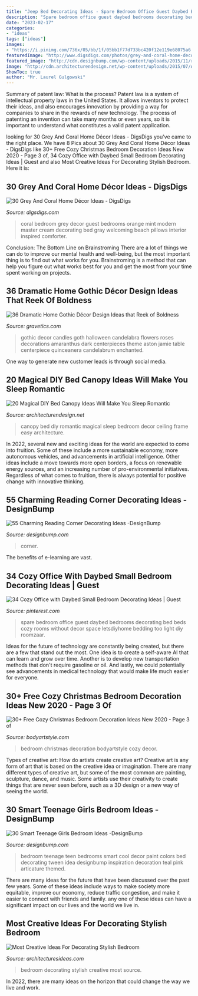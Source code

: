 ```yaml
---
title: "Jeep Bed Decorating Ideas - Spare Bedroom Office Guest Daybed Bedrooms Decorating Bed Beds Cozy Rooms Without Decor Space Letsdiyhome Bedding Too Light Diy Roomzaar"
description: "Spare bedroom office guest daybed bedrooms decorating bed beds cozy rooms without decor space letsdiyhome bedding too light diy roomzaar"
date: "2023-02-17"
categories:
- "ideas"
tags: ["ideas"]
images:
- "https://i.pinimg.com/736x/05/bb/1f/05bb1f77d733bc420f12e119e68075a6.jpg"
featuredImage: "http://www.digsdigs.com/photos/grey-and-coral-home-decor-ideas-30.jpg"
featured_image: "http://cdn.designbump.com/wp-content/uploads/2015/11/reading-corner-nook20.jpg"
image: "http://cdn.architecturendesign.net/wp-content/uploads/2015/07/AD-DIY-Bed-Canopy-17.jpg"
ShowToc: true
author: "Mr. Laurel Gulgowski"
---
```



Summary of patent law: What is the process?
Patent law is a system of intellectual property laws in the United States. It allows inventors to protect their ideas, and also encourages innovation by providing a way for companies to share in the rewards of new technology. The process of patenting an invention can take many months or even years, so it is important to understand what constitutes a valid patent application.

	

		
looking for 30 Grey And Coral Home Décor Ideas - DigsDigs you've came to the right place. We have 8 Pics about 30 Grey And Coral Home Décor Ideas - DigsDigs like 30+ Free Cozy Christmas Bedroom Decoration Ideas New 2020 - Page 3 of, 34 Cozy Office with Daybed Small Bedroom Decorating Ideas | Guest and also Most Creative Ideas For Decorating Stylish Bedroom. Here it is:
		
    
## 30 Grey And Coral Home Décor Ideas - DigsDigs

<img loading=lazy src="http://www.digsdigs.com/photos/grey-and-coral-home-decor-ideas-30.jpg" onerror="this.onerror=null;this.src='https://tse1.mm.bing.net/th?id=OIP.GI8-xT4laSB8MU6nmwZ7-QHaJ4&amp;pid=15.1';" alt="30 Grey And Coral Home Décor Ideas - DigsDigs">

_Source: digsdigs.com_

>coral bedroom grey decor guest bedrooms orange mint modern master cream decorating bed gray welcoming beach pillows interior inspired comforter. 

	

Conclusion: The Bottom Line on Brainstroming
There are a lot of things we can do to improve our mental health and well-being, but the most important thing is to find out what works for you. Brainstroming is a method that can help you figure out what works best for you and get the most from your time spent working on projects.

    
## 36 Dramatic Home Gothic Décor Design Ideas That Reek Of Boldness

<img loading=lazy src="https://www.gravetics.com/wp-content/uploads/2017/08/Gothic-home-decor.jpg" onerror="this.onerror=null;this.src='https://tse2.mm.bing.net/th?id=OIP.FXOxx87xYosh9IYPAMRiYgHaN6&amp;pid=15.1';" alt="36 Dramatic Home Gothic Décor Design Ideas that Reek of Boldness">

_Source: gravetics.com_

>gothic decor candles goth halloween candelabra flowers roses decorations amaranthus dark centerpieces theme aston jamie table centerpiece quinceanera candelabrum enchanted. 

	

One way to generate new customer leads is through social media.

    
## 20 Magical DIY Bed Canopy Ideas Will Make You Sleep Romantic

<img loading=lazy src="http://cdn.architecturendesign.net/wp-content/uploads/2015/07/AD-DIY-Bed-Canopy-17.jpg" onerror="this.onerror=null;this.src='https://tse4.mm.bing.net/th?id=OIP.SJIxJWul90I5qUNMYsM07QHaLH&amp;pid=15.1';" alt="20 Magical DIY Bed Canopy Ideas Will Make You Sleep Romantic">

_Source: architecturendesign.net_

>canopy bed diy romantic magical sleep bedroom decor ceiling frame easy architecture. 

	

In 2022, several new and exciting ideas for the world are expected to come into fruition. Some of these include a more sustainable economy, more autonomous vehicles, and advancements in artificial intelligence. Other ideas include a move towards more open borders, a focus on renewable energy sources, and an increasing number of pro-environmental initiatives. Regardless of what comes to fruition, there is always potential for positive change with innovative thinking.

    
## 55 Charming Reading Corner Decorating Ideas -DesignBump

<img loading=lazy src="http://cdn.designbump.com/wp-content/uploads/2015/11/reading-corner-nook20.jpg" onerror="this.onerror=null;this.src='https://tse1.mm.bing.net/th?id=OIP.SU_SwTBODfmNyz10yULqtgHaKY&amp;pid=15.1';" alt="55 Charming Reading Corner Decorating Ideas -DesignBump">

_Source: designbump.com_

>corner. 

	

The benefits of e-learning are vast.

    
## 34 Cozy Office With Daybed Small Bedroom Decorating Ideas | Guest

<img loading=lazy src="https://i.pinimg.com/736x/05/bb/1f/05bb1f77d733bc420f12e119e68075a6.jpg" onerror="this.onerror=null;this.src='https://tse4.mm.bing.net/th?id=OIP.VVmU94an2Q_7YrWD_sx4oQHaJ4&amp;pid=15.1';" alt="34 Cozy Office with Daybed Small Bedroom Decorating Ideas | Guest">

_Source: pinterest.com_

>spare bedroom office guest daybed bedrooms decorating bed beds cozy rooms without decor space letsdiyhome bedding too light diy roomzaar. 

	

Ideas for the future of technology are constantly being created, but there are a few that stand out the most. One idea is to create a self-aware AI that can learn and grow over time. Another is to develop new transportation methods that don't require gasoline or oil. And lastly, we could potentially see advancements in medical technology that would make life much easier for everyone.

    
## 30+ Free Cozy Christmas Bedroom Decoration Ideas New 2020 - Page 3 Of

<img loading=lazy src="https://bodyartstyle.com/wp-content/uploads/2019/10/country.at_heart_46848669_538054626662968_7342301985661755595_n.jpg" onerror="this.onerror=null;this.src='https://tse3.mm.bing.net/th?id=OIP.bMxUqYz2YTpeyjijQMhcWQHaLJ&amp;pid=15.1';" alt="30+ Free Cozy Christmas Bedroom Decoration Ideas New 2020 - Page 3 of">

_Source: bodyartstyle.com_

>bedroom christmas decoration bodyartstyle cozy decor. 

	

Types of creative art: How do artists create creative art?
Creative art is any form of art that is based on the creative idea or imagination. There are many different types of creative art, but some of the most common are painting, sculpture, dance, and music. Some artists use their creativity to create things that are never seen before, such as a 3D design or a new way of seeing the world.

    
## 30 Smart Teenage Girls Bedroom Ideas -DesignBump

<img loading=lazy src="https://designbump.com/wp-content/uploads/2014/09/teenage-girl-bedroom-ideaas-003.jpg" onerror="this.onerror=null;this.src='https://tse1.mm.bing.net/th?id=OIP.n1ZGMTXK31irc-csM-0zjQHaJ4&amp;pid=15.1';" alt="30 Smart Teenage Girls Bedroom Ideas -DesignBump">

_Source: designbump.com_

>bedroom teenage teen bedrooms smart cool decor paint colors bed decorating tween idea designbump inspiration decoration teal pink articature themed. 

	

There are many ideas for the future that have been discussed over the past few years. Some of these ideas include ways to make society more equitable, improve our economy, reduce traffic congestion, and make it easier to connect with friends and family. any one of these ideas can have a significant impact on our lives and the world we live in.

    
## Most Creative Ideas For Decorating Stylish Bedroom

<img loading=lazy src="http://architecturesideas.com/wp-content/uploads/2017/03/design-beadroom.jpg" onerror="this.onerror=null;this.src='https://tse3.mm.bing.net/th?id=OIP.Ls-mQU1oioOGZVhv-_rKfAHaHa&amp;pid=15.1';" alt="Most Creative Ideas For Decorating Stylish Bedroom">

_Source: architecturesideas.com_

>bedroom decorating stylish creative most source. 

	

In 2022, there are many ideas on the horizon that could change the way we live and work.

